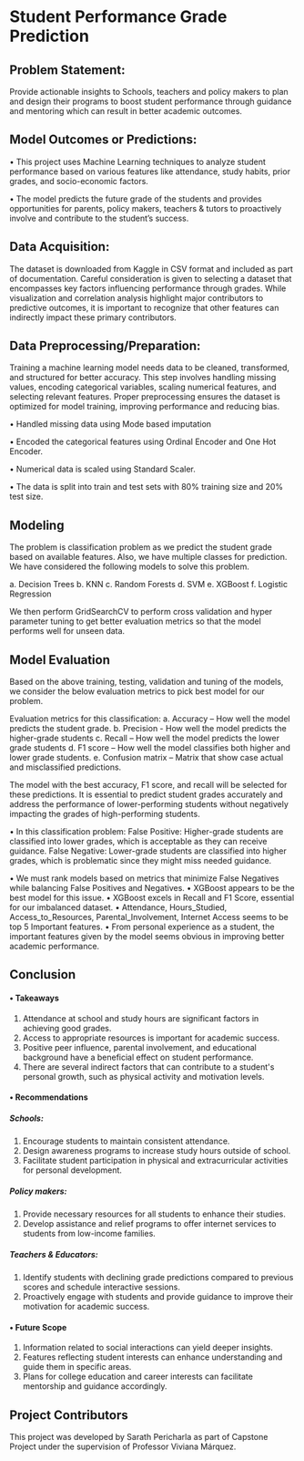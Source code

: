 # Student Performance Grade Prediction
## Problem Statement: 

Provide actionable insights to Schools, teachers and policy makers to plan and design their programs to boost student performance through guidance and mentoring which can result in better academic outcomes.

## Model Outcomes or Predictions: 

•	This project uses Machine Learning techniques to analyze student performance based on various features like attendance, study habits, prior grades, and socio-economic factors.

•	The model predicts the future grade of the students and provides opportunities for parents, policy makers, teachers & tutors to proactively involve and contribute to the student’s success.

## Data Acquisition: 

The dataset is downloaded from Kaggle in CSV format and included as part of documentation. Careful consideration is given to selecting a dataset that encompasses key factors influencing performance through grades. While visualization and correlation analysis highlight major contributors to predictive outcomes, it is important to recognize that other features can indirectly impact these primary contributors.

## Data Preprocessing/Preparation: 

Training a machine learning model needs data to be cleaned, transformed, and structured for better accuracy. 
This step involves handling missing values, encoding categorical variables, scaling numerical features, and selecting relevant features. 
Proper preprocessing ensures the dataset is optimized for model training, improving performance and reducing bias.

•	Handled missing data using Mode based imputation

•	Encoded the categorical features using Ordinal Encoder and One Hot Encoder.

•	Numerical data is scaled using Standard Scaler.

•	The data is split into train and test sets with 80% training size and 20% test size.

## Modeling 
The problem is classification problem as we predict the student grade based on available features. Also, we have multiple classes for prediction. We have considered the following models to solve this problem.

a.	Decision Trees
b.	KNN
c.	Random Forests
d.	SVM
e.	XGBoost
f.	Logistic Regression

We then perform GridSearchCV to perform cross validation and hyper parameter tuning to get better evaluation metrics so that the model performs well for unseen data. 

## Model Evaluation

Based on the above training, testing, validation and tuning of the models, we consider the below evaluation metrics to pick best model for our problem. 

Evaluation metrics for this classification:
a.	Accuracy – How well the model predicts the student grade.
b.	Precision - How well the model predicts the higher-grade students
c.	Recall – How well the model predicts the lower grade students
d.	F1 score – How well the model classifies both higher and lower grade students.
e.	Confusion matrix – Matrix that show case actual and misclassified predictions.

The model with the best accuracy, F1 score, and recall will be selected for these predictions. It is essential to predict student grades accurately and address the performance of lower-performing students without negatively impacting the grades of high-performing students.

•	In this classification problem:
False Positive: Higher-grade students are classified into lower grades, which is acceptable as they can receive guidance.
False Negative: Lower-grade students are classified into higher grades, which is problematic since they might miss needed guidance.

•	We must rank models based on metrics that minimize False Negatives while balancing False Positives and Negatives.
•	XGBoost appears to be the best model for this issue.
•	XGBoost excels in Recall and F1 Score, essential for our imbalanced dataset.
•	Attendance, Hours_Studied, Access_to_Resources, Parental_Involvement, Internet Access seems to be top 5 Important features.
•	From personal experience as a student, the important features given by the model seems obvious in improving better academic performance.

## Conclusion

#### •	Takeaways
1.	Attendance at school and study hours are significant factors in achieving good grades.
2.	Access to appropriate resources is important for academic success.
3.	Positive peer influence, parental involvement, and educational background have a beneficial effect on student performance.
4.	There are several indirect factors that can contribute to a student's personal growth, such as physical activity and motivation levels.
   
#### •	Recommendations
##### Schools:
1.	Encourage students to maintain consistent attendance.
2.	Design awareness programs to increase study hours outside of school.
3.	Facilitate student participation in physical and extracurricular activities for personal development.
##### Policy makers:
1.	Provide necessary resources for all students to enhance their studies.
2.	Develop assistance and relief programs to offer internet services to students from low-income families.
##### Teachers & Educators:
1.	Identify students with declining grade predictions compared to previous scores and schedule interactive sessions.
2.	Proactively engage with students and provide guidance to improve their motivation for academic success.

#### •	Future Scope
1.	Information related to social interactions can yield deeper insights.
2.	Features reflecting student interests can enhance understanding and guide them in specific areas.
3.	Plans for college education and career interests can facilitate mentorship and guidance accordingly.

## Project Contributors
This project was developed by Sarath Pericharla as part of Capstone Project under the supervision of Professor Viviana Márquez.

